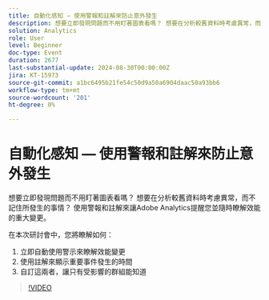 ```yaml
---
title: 自動化感知 — 使用警報和註解來防止意外發生
description: 想要立即發現問題而不用盯著圖表看嗎？ 想要在分析較舊資料時考慮異常，而不記住所發生的事情？ 使用警報和註解來讓Adobe Analytics提醒您並隨時瞭解效能的重大變更。 在課程中，您會聽到如何1。 立即使用警示來自動找出效能變更2. 使用註解來顯示重要事件何時發生3. 自訂這兩者，讓只有受影響的群組能知道
solution: Analytics
role: User
level: Beginner
doc-type: Event
duration: 2677
last-substantial-update: 2024-08-30T00:00:00Z
jira: KT-15973
source-git-commit: a1bc6495b21fe54c50d9a50a6904daac50a93bb6
workflow-type: tm+mt
source-wordcount: '201'
ht-degree: 0%

---
```



# 自動化感知 — 使用警報和註解來防止意外發生

想要立即發現問題而不用盯著圖表看嗎？ 想要在分析較舊資料時考慮異常，而不記住所發生的事情？ 使用警報和註解來讓Adobe Analytics提醒您並隨時瞭解效能的重大變更。

在本次研討會中，您將瞭解如何：

1. 立即自動使用警示來瞭解效能變更
2. 使用註解來顯示重要事件發生的時間
3. 自訂這兩者，讓只有受影響的群組能知道

>[!VIDEO](https://video.tv.adobe.com/v/3432745/?learn=on)
